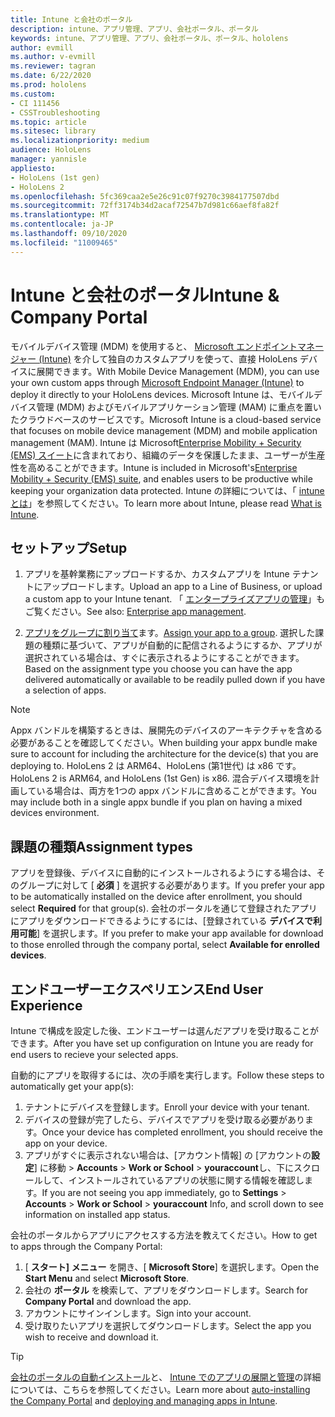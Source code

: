 ```yaml
---
title: Intune と会社のポータル
description: intune、アプリ管理、アプリ、会社ポータル、ポータル
keywords: intune、アプリ管理、アプリ、会社ポータル、ポータル、hololens
author: evmill
ms.author: v-evmill
ms.reviewer: tagran
ms.date: 6/22/2020
ms.prod: hololens
ms.custom:
- CI 111456
- CSSTroubleshooting
ms.topic: article
ms.sitesec: library
ms.localizationpriority: medium
audience: HoloLens
manager: yannisle
appliesto:
- HoloLens (1st gen)
- HoloLens 2
ms.openlocfilehash: 5fc369caa2e5e26c91c07f9270c3984177507dbd
ms.sourcegitcommit: 72ff3174b34d2acaf72547b7d981c66aef8fa82f
ms.translationtype: MT
ms.contentlocale: ja-JP
ms.lasthandoff: 09/10/2020
ms.locfileid: "11009465"
---
```

# <span data-ttu-id="a6101-104">Intune と会社のポータル</span><span class="sxs-lookup"><span data-stu-id="a6101-104">Intune & Company Portal</span></span>

<span data-ttu-id="a6101-105">モバイルデバイス管理 (MDM) を使用すると、 [Microsoft エンドポイントマネージャー (Intune)](https://docs.microsoft.com/intune/windows-holographic-for-business) を介して独自のカスタムアプリを使って、直接 HoloLens デバイスに展開できます。</span><span class="sxs-lookup"><span data-stu-id="a6101-105">With Mobile Device Management (MDM), you can use your own custom apps through [Microsoft Endpoint Manager (Intune)](https://docs.microsoft.com/intune/windows-holographic-for-business) to deploy it directly to your HoloLens devices.</span></span> <span data-ttu-id="a6101-106">Microsoft Intune は、モバイルデバイス管理 (MDM) およびモバイルアプリケーション管理 (MAM) に重点を置いたクラウドベースのサービスです。</span><span class="sxs-lookup"><span data-stu-id="a6101-106">Microsoft Intune is a cloud-based service that focuses on mobile device management (MDM) and mobile application management (MAM).</span></span> <span data-ttu-id="a6101-107">Intune は Microsoft[Enterprise Mobility + Security (EMS) スイート](https://www.microsoft.com/microsoft-365/enterprise-mobility-security)に含まれており、組織のデータを保護したまま、ユーザーが生産性を高めることができます。</span><span class="sxs-lookup"><span data-stu-id="a6101-107">Intune is included in Microsoft's[Enterprise Mobility + Security (EMS) suite](https://www.microsoft.com/microsoft-365/enterprise-mobility-security), and enables users to be productive while keeping your organization data protected.</span></span> <span data-ttu-id="a6101-108">Intune の詳細については、「 [intune とは](https://docs.microsoft.com/mem/intune/fundamentals/what-is-intune)」を参照してください。</span><span class="sxs-lookup"><span data-stu-id="a6101-108">To learn more about Intune, please read [What is Intune](https://docs.microsoft.com/mem/intune/fundamentals/what-is-intune).</span></span>

## <span data-ttu-id="a6101-109">セットアップ</span><span class="sxs-lookup"><span data-stu-id="a6101-109">Setup</span></span>

1. <span data-ttu-id="a6101-110">アプリを基幹業務にアップロードするか、カスタムアプリを Intune テナントにアップロードします。</span><span class="sxs-lookup"><span data-stu-id="a6101-110">Upload an app to a Line of Business, or upload a custom app to your Intune tenant.</span></span> <span data-ttu-id="a6101-111">「 [エンタープライズアプリの管理](https://docs.microsoft.com/windows/client-management/mdm/enterprise-app-management)」もご覧ください。</span><span class="sxs-lookup"><span data-stu-id="a6101-111">See also: [Enterprise app management](https://docs.microsoft.com/windows/client-management/mdm/enterprise-app-management).</span></span>

2. <span data-ttu-id="a6101-112">[アプリをグループに割り当て](https://docs.microsoft.com/mem/intune/apps/apps-deploy)ます。</span><span class="sxs-lookup"><span data-stu-id="a6101-112">[Assign your app to a group](https://docs.microsoft.com/mem/intune/apps/apps-deploy).</span></span> <span data-ttu-id="a6101-113">選択した課題の種類に基づいて、アプリが自動的に配信されるようにするか、アプリが選択されている場合は、すぐに表示されるようにすることができます。</span><span class="sxs-lookup"><span data-stu-id="a6101-113">Based on the assignment type you choose you can have the app delivered automatically or available to be readily pulled down if you have a selection of apps.</span></span> 

> [!NOTE] 
> <span data-ttu-id="a6101-114">Appx バンドルを構築するときは、展開先のデバイスのアーキテクチャを含める必要があることを確認してください。</span><span class="sxs-lookup"><span data-stu-id="a6101-114">When building your appx bundle make sure to account for including the architecture for the device(s) that you are deploying to.</span></span> <span data-ttu-id="a6101-115">HoloLens 2 は ARM64、HoloLens (第1世代) は x86 です。</span><span class="sxs-lookup"><span data-stu-id="a6101-115">HoloLens 2 is ARM64, and HoloLens (1st Gen) is x86.</span></span> <span data-ttu-id="a6101-116">混合デバイス環境を計画している場合は、両方を1つの appx バンドルに含めることができます。</span><span class="sxs-lookup"><span data-stu-id="a6101-116">You may include both in a single appx bundle if you plan on having a mixed devices environment.</span></span>

## <span data-ttu-id="a6101-117">課題の種類</span><span class="sxs-lookup"><span data-stu-id="a6101-117">Assignment types</span></span>

<span data-ttu-id="a6101-118">アプリを登録後、デバイスに自動的にインストールされるようにする場合は、そのグループに対して [ **必須** ] を選択する必要があります。</span><span class="sxs-lookup"><span data-stu-id="a6101-118">If you prefer your app to be automatically installed on the device after enrollment, you should select **Required** for that group(s).</span></span>
<span data-ttu-id="a6101-119">会社のポータルを通じて登録されたアプリにアプリをダウンロードできるようにするには、[登録されている **デバイスで利用可能**] を選択します。</span><span class="sxs-lookup"><span data-stu-id="a6101-119">If you prefer to make your app available for download to those enrolled through the company portal, select **Available for enrolled devices**.</span></span>


## <span data-ttu-id="a6101-120">エンドユーザーエクスペリエンス</span><span class="sxs-lookup"><span data-stu-id="a6101-120">End User Experience</span></span>

<span data-ttu-id="a6101-121">Intune で構成を設定した後、エンドユーザーは選んだアプリを受け取ることができます。</span><span class="sxs-lookup"><span data-stu-id="a6101-121">After you have set up configuration on Intune you are ready for end users to recieve your selected apps.</span></span>

<span data-ttu-id="a6101-122">自動的にアプリを取得するには、次の手順を実行します。</span><span class="sxs-lookup"><span data-stu-id="a6101-122">Follow these steps to automatically get your app(s):</span></span>
1. <span data-ttu-id="a6101-123">テナントにデバイスを登録します。</span><span class="sxs-lookup"><span data-stu-id="a6101-123">Enroll your device with your tenant.</span></span> 
2. <span data-ttu-id="a6101-124">デバイスの登録が完了したら、デバイスでアプリを受け取る必要があります。</span><span class="sxs-lookup"><span data-stu-id="a6101-124">Once your device has completed enrollment, you should receive the app on your device.</span></span> 
3. <span data-ttu-id="a6101-125">アプリがすぐに表示されない場合は、[アカウント情報] の [アカウントの**設定**] に移動  >  **Accounts**  >  **Work or School**  >  **youraccount**し、下にスクロールして、インストールされているアプリの状態に関する情報を確認します。</span><span class="sxs-lookup"><span data-stu-id="a6101-125">If you are not seeing you app immediately, go to **Settings** > **Accounts** > **Work or School** > **youraccount** Info, and scroll down to see information on installed app status.</span></span>

<span data-ttu-id="a6101-126">会社のポータルからアプリにアクセスする方法を教えてください。</span><span class="sxs-lookup"><span data-stu-id="a6101-126">How to get to apps through the Company Portal:</span></span>
1. <span data-ttu-id="a6101-127">[ **スタート] メニュー** を開き、[ **Microsoft Store**] を選択します。</span><span class="sxs-lookup"><span data-stu-id="a6101-127">Open the **Start Menu** and select **Microsoft Store**.</span></span> 
2. <span data-ttu-id="a6101-128">会社の **ポータル** を検索して、アプリをダウンロードします。</span><span class="sxs-lookup"><span data-stu-id="a6101-128">Search for **Company Portal** and download the app.</span></span>
3. <span data-ttu-id="a6101-129">アカウントにサインインします。</span><span class="sxs-lookup"><span data-stu-id="a6101-129">Sign into your account.</span></span>
4. <span data-ttu-id="a6101-130">受け取りたいアプリを選択してダウンロードします。</span><span class="sxs-lookup"><span data-stu-id="a6101-130">Select the app you wish to receive and download it.</span></span>

> [!Tip]
> <span data-ttu-id="a6101-131">[会社のポータルの自動インストール](https://docs.microsoft.com/mem/intune/apps/company-portal-app)と、 [Intune でのアプリの展開と管理](https://docs.microsoft.com/mem/intune/fundamentals/windows-holographic-for-business#deploy-and-manage-apps)の詳細については、こちらを参照してください。</span><span class="sxs-lookup"><span data-stu-id="a6101-131">Learn more about [auto-installing the Company Portal](https://docs.microsoft.com/mem/intune/apps/company-portal-app) and [deploying and managing apps in Intune](https://docs.microsoft.com/mem/intune/fundamentals/windows-holographic-for-business#deploy-and-manage-apps).</span></span>
